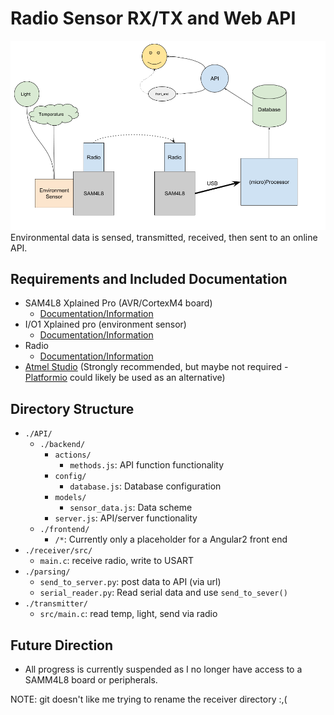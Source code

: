 [//]: # (Image References)
[image_overview]: ./misc/radio_rx_tx_overview.png

# Radio Sensor RX/TX and Web API
![tx_rx overview][image_overview]
Environmental data is sensed, transmitted, received, then sent to an online API.

## Requirements and Included Documentation
- SAM4L8 Xplained Pro (AVR/CortexM4 board)
    - [Documentation/Information](http://www.atmel.com/tools/atsam4l8-xpro.aspx?tab=overview)
- I/O1 Xplained pro (environment sensor)
    - [Documentation/Information](http://www.atmel.com/tools/atio1-xpro.aspx)
- Radio
    - [Documentation/Information](http://www.atmel.com/tools/lightweight_mesh.aspx)
- [Atmel Studio](http://www.atmel.com/microsite/atmel-studio/) (Strongly recommended, but maybe not required - [Platformio](https://github.com/platformio) could likely be used as an alternative)

## Directory Structure
- `./API/`
    - `./backend/`
        - `actions/`
            - `methods.js`: API function functionality
        - `config/`
            - `database.js`: Database configuration
        - `models/`
            - `sensor_data.js`: Data scheme
        - `server.js`: API/server functionality
    - `./frontend/`
        - `/*`: Currently only a placeholder for a Angular2 front end
- `./receiver/src/`
    - `main.c`: receive radio, write to USART
- `./parsing/`
    - `send_to_server.py`: post data to API (via url)
    - `serial_reader.py`: Read serial data and use `send_to_sever()`
- `./transmitter/`
    - `src/main.c`: read temp, light, send via radio

## Future Direction
- All progress is currently suspended as I no longer have access to a SAMM4L8 board or peripherals.

NOTE: git doesn't like me trying to rename the receiver directory :,(
